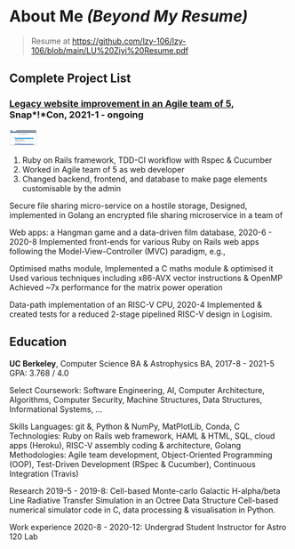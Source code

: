 # About Me *(Beyond My Resume)*
> Resume at <https://github.com/lzy-106/lzy-106/blob/main/LU%20Ziyi%20Resume.pdf>

## Complete Project List
### [Legacy website improvement in an Agile team of 5](https://github.com/CactusPuppy/snapcon), Snap*!*Con, 2021-1 - ongoing
<!-- ![A screenshot of the Snap!Con website, after my contribution](/img/snapcon.png "Snap!Con Website"){ width=10% } -->
<img src="/img/snapcon.png" width=10%>

1. Ruby on Rails framework, TDD-CI workflow with Rspec & Cucumber
2. Worked in Agile team of 5 as web developer
3. Changed backend, frontend, and database to make page elements customisable by the admin


Secure file sharing micro-service on a hostile storage,
Designed, implemented in Golang an encrypted file sharing microservice in a team of

Web apps: a Hangman game and a data-driven film database, 2020-6 - 2020-8
Implemented front-ends for various Ruby on Rails web apps following the Model-View-Controller (MVC) paradigm, e.g.,

Optimised maths module,
Implemented a C maths module & optimised it
Used various techniques including x86-AVX vector instructions & OpenMP
Achieved ~7x performance for the matrix power operation

Data-path implementation of an RISC-V CPU, 2020-4
Implemented & created tests for a reduced 2-stage pipelined RISC-V design in Logisim.

## Education
**UC Berkeley**, Computer Science BA & Astrophysics BA, 2017-8 - 2021-5
GPA: 3.768 / 4.0

Select Coursework: Software Engineering, AI, Computer Architecture, Algorithms, Computer Security, Machine Structures, Data Structures, Informational Systems, …

Skills
Languages: git &, Python & NumPy, MatPlotLib, Conda, C
Technologies: Ruby on Rails web framework, HAML & HTML, SQL, cloud apps (Heroku), RISC-V assembly coding & architecture, Golang
Methodologies: Agile team development, Object-Oriented Programming (OOP), Test-Driven Development (RSpec & Cucumber), Continuous Integration (Travis)

Research 2019-5 - 2019-8: Cell-based Monte-carlo Galactic H-alpha/beta Line Radiative Transfer Simulation in an Octree Data Structure
Cell-based numerical simulator code in C, data processing & visualisation in Python.

Work experience 2020-8 - 2020-12: Undergrad Student Instructor for Astro 120 Lab

<!--
**lzy-106/lzy-106** is a ✨ _special_ ✨ repository because its `README.md` (this file) appears on your GitHub profile.

Here are some ideas to get you started:

- 🔭 I’m currently working on ...
- 🌱 I’m currently learning ...
- 👯 I’m looking to collaborate on ...
- 🤔 I’m looking for help with ...
- 💬 Ask me about ...
- 📫 How to reach me: ...
- 😄 Pronouns: ...
- ⚡ Fun fact: ...
-->
